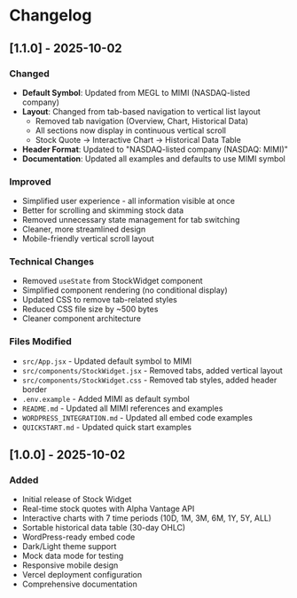 # Changelog

## [1.1.0] - 2025-10-02

### Changed
- **Default Symbol**: Updated from MEGL to MIMI (NASDAQ-listed company)
- **Layout**: Changed from tab-based navigation to vertical list layout
  - Removed tab navigation (Overview, Chart, Historical Data)
  - All sections now display in continuous vertical scroll
  - Stock Quote → Interactive Chart → Historical Data Table
- **Header Format**: Updated to "NASDAQ-listed company (NASDAQ: MIMI)"
- **Documentation**: Updated all examples and defaults to use MIMI symbol

### Improved
- Simplified user experience - all information visible at once
- Better for scrolling and skimming stock data
- Removed unnecessary state management for tab switching
- Cleaner, more streamlined design
- Mobile-friendly vertical scroll layout

### Technical Changes
- Removed `useState` from StockWidget component
- Simplified component rendering (no conditional display)
- Updated CSS to remove tab-related styles
- Reduced CSS file size by ~500 bytes
- Cleaner component architecture

### Files Modified
- `src/App.jsx` - Updated default symbol to MIMI
- `src/components/StockWidget.jsx` - Removed tabs, added vertical layout
- `src/components/StockWidget.css` - Removed tab styles, added header border
- `.env.example` - Added MIMI as default symbol
- `README.md` - Updated all MIMI references and examples
- `WORDPRESS_INTEGRATION.md` - Updated all embed code examples
- `QUICKSTART.md` - Updated quick start examples

## [1.0.0] - 2025-10-02

### Added
- Initial release of Stock Widget
- Real-time stock quotes with Alpha Vantage API
- Interactive charts with 7 time periods (10D, 1M, 3M, 6M, 1Y, 5Y, ALL)
- Sortable historical data table (30-day OHLC)
- WordPress-ready embed code
- Dark/Light theme support
- Mock data mode for testing
- Responsive mobile design
- Vercel deployment configuration
- Comprehensive documentation
